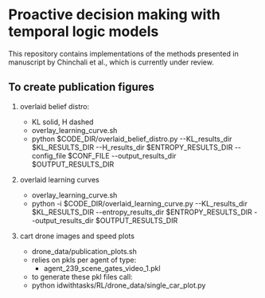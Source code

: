 Proactive decision making with temporal logic models
====================================================

This repository contains implementations of the methods presented in manuscript
by Chinchali et al., which is currently under review.


To create publication figures
-----------------------------

1. overlaid belief distro:
   - KL solid, H dashed
   - overlay_learning_curve.sh
   - python $CODE_DIR/overlaid_belief_distro.py --KL_results_dir $KL_RESULTS_DIR --H_results_dir $ENTROPY_RESULTS_DIR --config_file $CONF_FILE --output_results_dir $OUTPUT_RESULTS_DIR

2. overlaid learning curves
   - overlay_learning_curve.sh
   - python -i $CODE_DIR/overlaid_learning_curve.py --KL_results_dir $KL_RESULTS_DIR --entropy_results_dir $ENTROPY_RESULTS_DIR --output_results_dir $OUTPUT_RESULTS_DIR

3. cart drone images and speed plots
   - drone_data/publication_plots.sh
   - relies on pkls per agent of type:
     - agent_239_scene_gates_video_1.pkl
   - to generate these pkl files call:
   - python idwithtasks/RL/drone_data/single_car_plot.py

